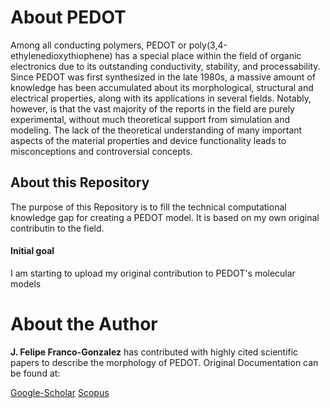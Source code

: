 # About PEDOT
Among all conducting polymers, PEDOT or poly(3,4-ethylenedioxythiophene) has a special place within the field of organic electronics due to its outstanding conductivity, stability, and processability. Since PEDOT was first synthesized in the late 1980s, a massive amount of knowledge has been accumulated about its morphological, structural and electrical properties, along with its applications in several fields. Notably, however, is that the vast majority of the reports in the field are purely experimental, without much theoretical support from simulation and modeling. The lack of the theoretical understanding of many important aspects of the material properties and device functionality leads to misconceptions and controversial concepts. 

## About this Repository
The purpose of this Repository is to fill the technical computational knowledge gap for creating a PEDOT model. It is based on my own original contributin to the field.

#### Initial goal
I am starting to upload my original contribution to PEDOT's molecular models


# About the Author
**J. Felipe Franco-Gonzalez** has contributed with highly cited scientific papers to describe the morphology of PEDOT. 
Original Documentation can be found at:

[Google-Scholar](https://scholar.google.com/citations?user=oKKoeZQAAAAJ&hl=en)
[Scopus](https://www.scopus.com/authid/detail.uri?authorId=55413710200)
